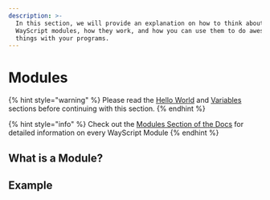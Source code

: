 ```yaml
---
description: >-
  In this section, we will provide an explanation on how to think about
  WayScript modules, how they work, and how you can use them to do awesome
  things with your programs.
---
```


# Modules

{% hint style="warning" %}
Please read the [Hello World](hello-world.md) and [Variables](variables.md) sections before continuing with this section.
{% endhint %}

{% hint style="info" %}
Check out the [Modules Section of the Docs](../library/modules/) for detailed information on every WayScript Module
{% endhint %}

## What is a Module?

## Example

